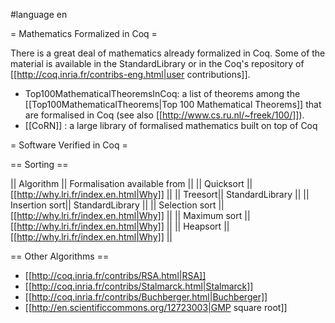 #language en

= Mathematics Formalized in Coq =

There is a great deal of mathematics already formalized in Coq. Some of the material is available in the StandardLibrary or in the Coq's repository of [[http://coq.inria.fr/contribs-eng.html|user contributions]].

 * Top100MathematicalTheoremsInCoq: a list of theorems among the [[Top100MathematicalTheorems|Top 100 Mathematical Theorems]] that are formalised in Coq (see also [[http://www.cs.ru.nl/~freek/100/]]).
 * [[CoRN]] : a large library of formalised mathematics built on top of Coq

= Software Verified in Coq =

== Sorting ==

|| Algorithm || Formalisation available from ||
|| Quicksort || [[http://why.lri.fr/index.en.html|Why]] ||
|| Treesort|| StandardLibrary ||
|| Insertion sort|| StandardLibrary ||
|| Selection sort || [[http://why.lri.fr/index.en.html|Why]] ||
|| Maximum sort || [[http://why.lri.fr/index.en.html|Why]] ||
|| Heapsort || [[http://why.lri.fr/index.en.html|Why]] ||

== Other Algorithms ==

 * [[http://coq.inria.fr/contribs/RSA.html|RSA]]
 * [[http://coq.inria.fr/contribs/Stalmarck.html|Stalmarck]]
 * [[http://coq.inria.fr/contribs/Buchberger.html|Buchberger]]
 * [[http://en.scientificcommons.org/12723003|GMP square root]]
